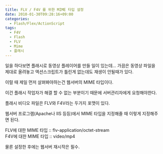 ```yaml
---
title: FLV / F4V 를 위한 MIME 타입 설정
date: 2010-01-30T09:28:16+09:00
categories:
  - Flash/Flex/ActionScript
tags:
  - F4V
  - Flash
  - FLV
  - Mime
  - 플래시
---
```

일을 하다보면 플래시로 동영상 플레이어를 만들 일이 있는데... 가끔은 동영상 파일을 제대로 올려놓고 액션스크립트가 틀린게 없는데도 재생이 안될때가 있다.

이럴 때 제일 먼저 살펴봐야하는건 웹서버의 MIME 타입이다.

이건 플래시 작업자가 해결 할 수 없는 부분이기 때문에 서버관리자에게 요청해야한다.

플래시 비디오 파일은 FLV와 F4V라는 두가지 포맷이 있다.

웹서버 프로그램(Apache나 IIS 등등)에서 MIME 타입을 지정해줄 때 이렇게 지정해주면 된다.

FLV에 대한 MIME 타입 :: flv-application/octet-stream  
F4V에 대한 MIME 타입 :: video/mp4

물론 설정한 후에는 웹서버 재시작은 필수.
